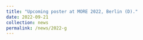```yaml
---
title: "Upcoming poster at MORE 2022, Berlin (D)."
date: 2022-09-21
collection: news
permalink: /news/2022-g
---
```


